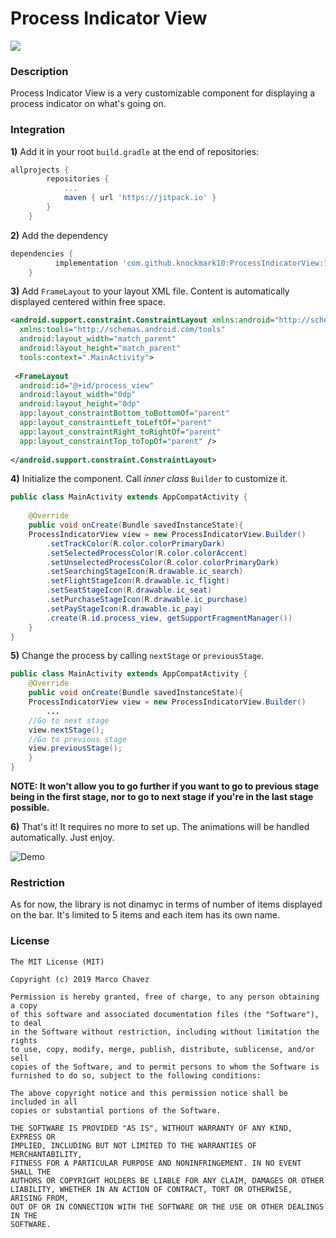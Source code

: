 

Process Indicator View
====================  
  
[![](https://jitpack.io/v/knockmark10/ProcessIndicatorView.svg)](https://jitpack.io/#knockmark10/ProcessIndicatorView)
  
### Description  
  
Process Indicator View is a very customizable component for displaying a process indicator on what's going on.
  
### Integration  
  
**1)** Add it in your root ``build.gradle`` at the end of repositories:
  
```groovy  
allprojects {
		repositories {
			...
			maven { url 'https://jitpack.io' }
		}
	}
```  

**2)** Add the dependency
```groovy  
dependencies {
          implementation 'com.github.knockmark10:ProcessIndicatorView:1.0.0-beta1'
	}
```  
  
**3)** Add ``FrameLayout`` to your layout XML file. Content is automatically displayed centered within free space.  
  
```xml  
<android.support.constraint.ConstraintLayout xmlns:android="http://schemas.android.com/apk/res/android"  
  xmlns:tools="http://schemas.android.com/tools"  
  android:layout_width="match_parent"  
  android:layout_height="match_parent"  
  tools:context=".MainActivity">  
  
 <FrameLayout  
  android:id="@+id/process_view"  
  android:layout_width="0dp"  
  android:layout_height="0dp"  
  app:layout_constraintBottom_toBottomOf="parent"  
  app:layout_constraintLeft_toLeftOf="parent"  
  app:layout_constraintRight_toRightOf="parent"  
  app:layout_constraintTop_toTopOf="parent" /> 
  
</android.support.constraint.ConstraintLayout> 
```  
  
**4)** Initialize the component. Call *inner class* ``Builder`` to customize it.
  
```java  
public class MainActivity extends AppCompatActivity {  
	
	@Override
	public void onCreate(Bundle savedInstanceState){
	ProcessIndicatorView view = new ProcessIndicatorView.Builder()
		.setTrackColor(R.color.colorPrimaryDark)  
		.setSelectedProcessColor(R.color.colorAccent)  
		.setUnselectedProcessColor(R.color.colorPrimaryDark)  
		.setSearchingStageIcon(R.drawable.ic_search)  
		.setFlightStageIcon(R.drawable.ic_flight)  
		.setSeatStageIcon(R.drawable.ic_seat)  
		.setPurchaseStageIcon(R.drawable.ic_purchase)  
		.setPayStageIcon(R.drawable.ic_pay)  
		.create(R.id.process_view, getSupportFragmentManager())
	}
}
```  

**5)** Change the process by calling ``nextStage`` or ``previousStage``. 
```java  
public class MainActivity extends AppCompatActivity {  
	@Override
	public void onCreate(Bundle savedInstanceState){
	ProcessIndicatorView view = new ProcessIndicatorView.Builder()
		...
	//Go to next stage 
	view.nextStage();
	//Go to previous stage
	view.previousStage();
	}
}
```  

**NOTE:  It won't allow you to go further if you want to go to previous stage being in the first stage, nor to go to next stage if you're in the last stage possible.** 

  
**6)** That's it! It requires no more to set up. The animations will be handled automatically. Just enjoy. 
  
![Demo](https://i.imgur.com/DNtNHyF.gif)
  
### Restriction
 
 As for now, the library is not dinamyc in terms of number of items displayed on the bar. It's limited to 5 items and each item has its own name. 
  
### License  
  
```  
The MIT License (MIT)  
  
Copyright (c) 2019 Marco Chavez
  
Permission is hereby granted, free of charge, to any person obtaining a copy  
of this software and associated documentation files (the "Software"), to deal  
in the Software without restriction, including without limitation the rights  
to use, copy, modify, merge, publish, distribute, sublicense, and/or sell  
copies of the Software, and to permit persons to whom the Software is  
furnished to do so, subject to the following conditions:  
  
The above copyright notice and this permission notice shall be included in all  
copies or substantial portions of the Software.  
  
THE SOFTWARE IS PROVIDED "AS IS", WITHOUT WARRANTY OF ANY KIND, EXPRESS OR  
IMPLIED, INCLUDING BUT NOT LIMITED TO THE WARRANTIES OF MERCHANTABILITY,  
FITNESS FOR A PARTICULAR PURPOSE AND NONINFRINGEMENT. IN NO EVENT SHALL THE  
AUTHORS OR COPYRIGHT HOLDERS BE LIABLE FOR ANY CLAIM, DAMAGES OR OTHER  
LIABILITY, WHETHER IN AN ACTION OF CONTRACT, TORT OR OTHERWISE, ARISING FROM,  
OUT OF OR IN CONNECTION WITH THE SOFTWARE OR THE USE OR OTHER DEALINGS IN THE  
SOFTWARE.  
```
